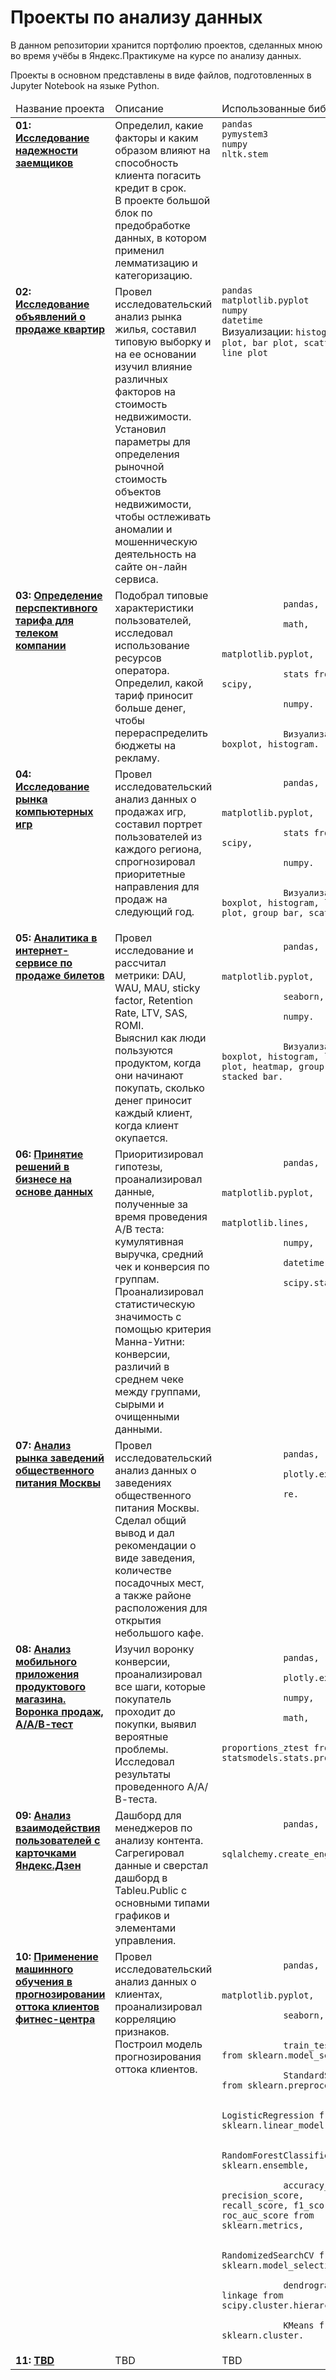 # Проекты по анализу данных
В данном репозитории хранится портфолию проектов, сделанных мною во время учёбы в Яндекс.Практикуме на курсе по анализу данных.

Проекты в основном представлены в виде файлов, подготовленных в Jupyter Notebook на языке Python.

<table>
   <thead valign="top">
    <tr>
     <td>Название проекта</td>
     <td>Описание</td> 
     <td>Использованные библиотеки</td> 
    </tr> 
   </thead>
   <tbody  valign="top">
    <tr>
     <td>
      <b>
       01: <a href="https://github.com/galaleksey/praktikum/tree/main/01_preprocessing_credit-scoring">
       Исследование надежности заемщиков</a>
      </b>
     </td>
     <td>
        Определил, какие факторы и каким образом влияют на способность клиента погасить кредит в срок.<br>
        В проекте большой блок по предобработке данных, в котором применил лемматизацию и категоризацию.
     </td>
     <td>
            <code>pandas</code><br/>
            <code>pymystem3</code><br/>
            <code>numpy</code><br/>
           <code>nltk.stem</code>
     </td>
    </tr>
    <tr>
     <td>
      <b>
       02: <a href="https://github.com/galaleksey/praktikum/tree/main/02_eda_apartment-advertisements">
       Исследование объявлений о продаже квартир</a>
      </b>
     </td>
     <td>
        Провел исследовательский анализ рынка жилья, составил типовую выборку и на ее основании изучил
        влияние различных факторов на стоимость недвижимости.<br>
        Установил параметры для определения рыночной стоимость объектов недвижимости, чтобы остлеживать аномалии и 
        мошенническую деятельность на сайте он-лайн сервиса.<br>
     </td>
     <td>
            <code>pandas</code><br>
            <code>matplotlib.pyplot</code><br>
            <code>numpy</code><br>
            <code>datetime</code><br>
            Визуализации: <code>histogram, box plot, bar plot, scatter plot, line plot</code>
     </td>
    </tr>
    <tr>
     <td>
      <b>
       03: <a href="https://github.com/galaleksey/praktikum/tree/master/03_telecom">
       Определение перспективного тарифа для телеком компании</a>
      </b>
     </td>
     <td>
        Подобрал типовые характеристики пользователей, исследовал использование ресурсов оператора. Определил, какой 
        тариф приносит больше денег, чтобы перераспределить бюджеты на рекламу.
     </td>
     <td>
        <code>
            pandas,<br>
            math,<br>
            matplotlib.pyplot,<br>
            stats from scipy,<br>
            numpy.<br><br>
            Визуализации: boxplot, histogram.
        </code>
     </td>
    </tr>
    <tr>
     <td>
      <b>
       04: <a href="https://github.com/galaleksey/praktikum/tree/master/04_e-commerce-games">
       Исследование рынка компьютерных игр</a>
      </b>
     </td>
     <td>
        Провел исследовательский анализ данных о продажах игр, составил портрет пользователей из каждого региона, 
        спрогнозировал приоритетные направления для продаж на следующий год.
     </td>
     <td>
        <code>
            pandas,<br>
            matplotlib.pyplot,<br>
            stats from scipy,<br>
            numpy.<br><br>
            Визуализации: boxplot, histogram, line plot, group bar, scatterplot.
        </code>
     </td>
    </tr>
    <tr>
     <td>
      <b>
       05: <a href="https://github.com/galaleksey/praktikum/tree/master/05_ticket_service-business-analysis">
       Аналитика в интернет-сервисе по продаже билетов</a>
      </b>
     </td>
     <td>
        Провел исследование и рассчитал метрики: DAU, WAU, MAU, sticky factor, Retention Rate, LTV, SAS, ROMI.<br>
        Выяснил как люди пользуются продуктом, когда они начинают покупать, сколько денег приносит каждый клиент, 
        когда клиент окупается. 
     </td>
     <td>
        <code>
            pandas,<br>
            matplotlib.pyplot,<br>
            seaborn,<br>
            numpy.<br><br>
            Визуализации: boxplot, histogram, line plot, heatmap, group bar, stacked bar.
        </code>
     </td>
    </tr>
    <tr>
     <td>
      <b>
       06: <a href="https://github.com/deliriumdel/portfolio/tree/master/06_e-commerce-a-b-testing">
       Принятие решений в бизнесе на основе данных</a>
      </b>
     </td>
     <td>
        Приоритизировал гипотезы, проанализировал данные, полученные за время проведения А/В теста: кумулятивная 
        выручка, средний чек и конверсия по группам. 
        Проанализировал статистическую значимость с помощью критерия Манна-Уитни: конверсии, различий в среднем чеке 
        между группами, сырыми и очищенными данными.
     </td>
     <td>
        <code>
            pandas,<br>
            matplotlib.pyplot,<br>
            matplotlib.lines,<br>
            numpy,<br>
            datetime,<br>
            scipy.stats.
        </code>
     </td>
    </tr>
    <tr>
     <td>
      <b>
       07: <a href="https://github.com/galaleksey/praktikum/tree/master/07_restaurants-vizualization">
       Анализ рынка заведений общественного питания Москвы</a>
      </b>
     </td>
     <td>
        Провел исследовательский анализ данных о заведениях общественного питания Москвы.<br>
        Cделал общий вывод и дал рекомендации о виде заведения, количестве посадочных мест, а также районе 
        расположения для открытия небольшого кафе.
     </td>
     <td>
        <code>
            pandas,<br>
            plotly.express,<br>
            re.<br>
        </code>
     </td>
    </tr>
    <tr>
     <td>
      <b>
       08: <a href="https://github.com/galaleksey/praktikum/tree/master/08_conversion%20funnel_and_AB">
       Анализ мобильного приложения продуктового магазина. Воронка продаж, А/А/В-тест</a>
      </b>
     </td>
     <td>
        Изучил воронку конверсии, проанализировал все шаги, которые покупатель проходит до покупки, выявил вероятные 
        проблемы. Исследовал результаты проведенного А/А/В-теста.
     </td>
     <td>
        <code>
            pandas,<br>
            plotly.express,<br>
            numpy,<br>
            math,<br>
            proportions_ztest from statsmodels.stats.proportion.
        </code>
     </td>
    </tr>
    <tr>
     <td>
      <b>
       09: <a href="https://public.tableau.com/profile/galaleksey#!/vizhome/Project11_Zen/Dashboard">
       Анализ взаимодействия пользователей с карточками Яндекс.Дзен</a>
      </b>
     </td>
     <td>
        Дашборд для менеджеров по анализу контента.<br>
        Сагрегировал данные и сверстал дашборд в Tableu.Public с основными типами графиков и элементами управления.
     </td>
     <td>
        <code>
            pandas,<br>
            sqlalchemy.create_engine
        </code>
     </td>
    </tr>
    <tr>
     <td>
      <b>
       10: <a href="https://github.com/galaleksey/praktikum/tree/master/10_ML">
       Применение машинного обучения в прогнозировании оттока клиентов фитнес-центра</a>
      </b>
     </td>
     <td>
        Провел исследовательский анализ данных о клиентах, проанализировал корреляцию признаков.<br>
        Построил модель прогнозирования оттока клиентов.
     </td>
     <td>
        <code>
            pandas,<br>
            matplotlib.pyplot,<br>
            seaborn,<br><br>
            train_test_split from sklearn.model_selection,<br>
            StandardScaler from sklearn.preprocessing,<br>
            LogisticRegression from sklearn.linear_model,<br>
            RandomForestClassifier from sklearn.ensemble,<br>
            accuracy_score, precision_score, recall_score, f1_score, roc_auc_score from sklearn.metrics,<br>
            RandomizedSearchCV from sklearn.model_selection,<br>
            dendrogram, linkage from scipy.cluster.hierarchy,<br>
            KMeans from sklearn.cluster.
        </code>
     </td>
    </tr>
    <tr>
     <td>
      <b>
       11: <a href="https://github.com/deliriumdel/portfolio/tree/master/11_AB_SQL_E-commerce_Dashboard">
       TBD</a>
      </b>
     </td>
     <td>
         TBD
     </td>
     <td>
         TBD
     </td>
    </tr>
   </tbody>
</table>

